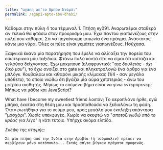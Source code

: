 ```yaml
---
title: "αγάπη απ'το Άμπου Ντάμπι"
permalink: /agapi-apto-abu-dhabi/
---
```


Κάθομαι στην πύλη 4 του τέρμιναλ 1. Πτήση ey091. Αναρωτιέμαι σταθερά αν τελικά θα φτάσω στον προοριισμό μου. Έχει παντού γιαπωνέζους στην πύλη που κάθομαι. Σα να πηγαίνουμε ιαπωνία ένα πράγμα. Ανάστατος κάνω μια γύρα. Όλες οι πύες είναι γεμάτες γιαπωνέζους. Ησύχασα.

Ξαφνικά έκανα μία παρατήρηση που έμελε να αλλ'αξει την πορεία του εσωτερικού μου ταξιδιού. Φτάνω πολύ κοντά στο να είμαι ότι κοίταζα και γελούσα δείχνοντας. Έχω μακμπουκ (ελαφρυντικό: "*της δουλειάς - όχι δικό μου*"), το έχω ανοίξει στο gate και πληκετρολογώ ένα άρθρο για ένα μπλόγκ. Κουβαλάω και κιθαρόνι μικρής κλίμακας (1/4 - σαν μεγάλο υπόθετο), το οποίο νιώθω ότι βγάζει μία αύρα χιπστεριάς - άνω του μετρίου αισθητής. Μήπως το επόμενο βήμα είναι να γίνω εντερπρενερ; Μήπως να μάθω και JavaScript?

What have I become my sweetiest friend λοιπόν; Τo αεροπλάνο ήρθε, εγώ μπήκα, έκατσα στη θέση μου και προσπαθούσα να ξεδιαλύνω τη φάση. Όταν ρωτήθηκα για το γεύμα μου, προς μεγάλη μου έκπληξη απάντησα "μοσχάρι". Χωρίς υπεκφυγές. Χωρίς να σκεφτώ να "*αποτοξινωθώ από το κρέας για λίγο*" ή κάτι τέτοιο. Υπήρχε ακόμα ελπίδα.

*Σκέψη της στιγμής:*

```
Σε μία πτήση από την Ινδία στην Αραβία (ή τούμπαλιν) πρέπει να σερβίρουν μόνο κοτόπουλο... Εκτός απ\τα βίγκαν πράματα προφανώς.
```

